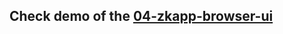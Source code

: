 ## Check demo of the [04-zkapp-browser-ui](https://kostyshyn.github.io/04-zkapp-browser-ui/index.html)
